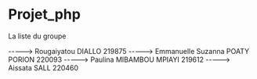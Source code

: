# Projet_php 
La liste du groupe

-----> Rougaiyatou DIALLO  219875
-----> Emmanuelle Suzanna POATY PORION  220093
-----> Paulina MIBAMBOU MPIAYI 219612
-----> Aissata SALL  220460
